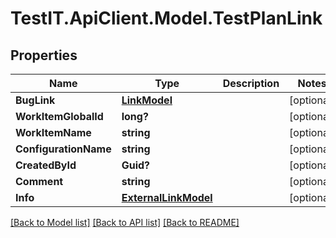 # TestIT.ApiClient.Model.TestPlanLink

## Properties

Name | Type | Description | Notes
------------ | ------------- | ------------- | -------------
**BugLink** | [**LinkModel**](LinkModel.md) |  | [optional] 
**WorkItemGlobalId** | **long?** |  | [optional] 
**WorkItemName** | **string** |  | [optional] 
**ConfigurationName** | **string** |  | [optional] 
**CreatedById** | **Guid?** |  | [optional] 
**Comment** | **string** |  | [optional] 
**Info** | [**ExternalLinkModel**](ExternalLinkModel.md) |  | [optional] 

[[Back to Model list]](../README.md#documentation-for-models) [[Back to API list]](../README.md#documentation-for-api-endpoints) [[Back to README]](../README.md)

